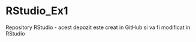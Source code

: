 # RStudio_Ex1
Repository RStudio - acest depozit este creat in GitHub si va fi modificat in RStudio
